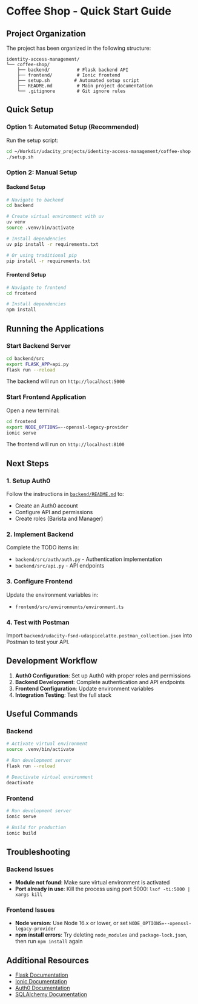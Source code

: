 # Coffee Shop - Quick Start Guide

## Project Organization

The project has been organized in the following structure:

```
identity-access-management/
└── coffee-shop/
    ├── backend/          # Flask backend API
    ├── frontend/         # Ionic frontend
    ├── setup.sh         # Automated setup script
    ├── README.md         # Main project documentation
    └── .gitignore        # Git ignore rules
```

## Quick Setup

### Option 1: Automated Setup (Recommended)

Run the setup script:

```bash
cd ~/Workdir/udacity_projects/identity-access-management/coffee-shop
./setup.sh
```

### Option 2: Manual Setup

#### Backend Setup

```bash
# Navigate to backend
cd backend

# Create virtual environment with uv
uv venv
source .venv/bin/activate

# Install dependencies
uv pip install -r requirements.txt

# Or using traditional pip
pip install -r requirements.txt
```

#### Frontend Setup

```bash
# Navigate to frontend
cd frontend

# Install dependencies
npm install
```

## Running the Applications

### Start Backend Server

```bash
cd backend/src
export FLASK_APP=api.py
flask run --reload
```

The backend will run on `http://localhost:5000`

### Start Frontend Application

Open a new terminal:

```bash
cd frontend
export NODE_OPTIONS=--openssl-legacy-provider
ionic serve
```

The frontend will run on `http://localhost:8100`

## Next Steps

### 1. Setup Auth0

Follow the instructions in [`backend/README.md`](./backend/README.md) to:
- Create an Auth0 account
- Configure API and permissions
- Create roles (Barista and Manager)

### 2. Implement Backend

Complete the TODO items in:
- `backend/src/auth/auth.py` - Authentication implementation
- `backend/src/api.py` - API endpoints

### 3. Configure Frontend

Update the environment variables in:
- `frontend/src/environments/environment.ts`

### 4. Test with Postman

Import `backend/udacity-fsnd-udaspicelatte.postman_collection.json` into Postman to test your API.

## Development Workflow

1. **Auth0 Configuration**: Set up Auth0 with proper roles and permissions
2. **Backend Development**: Complete authentication and API endpoints
3. **Frontend Configuration**: Update environment variables
4. **Integration Testing**: Test the full stack

## Useful Commands

### Backend
```bash
# Activate virtual environment
source .venv/bin/activate

# Run development server
flask run --reload

# Deactivate virtual environment
deactivate
```

### Frontend
```bash
# Run development server
ionic serve

# Build for production
ionic build
```

## Troubleshooting

### Backend Issues

- **Module not found**: Make sure virtual environment is activated
- **Port already in use**: Kill the process using port 5000: `lsof -ti:5000 | xargs kill`

### Frontend Issues

- **Node version**: Use Node 16.x or lower, or set `NODE_OPTIONS=--openssl-legacy-provider`
- **npm install errors**: Try deleting `node_modules` and `package-lock.json`, then run `npm install` again

## Additional Resources

- [Flask Documentation](https://flask.palletsprojects.com/)
- [Ionic Documentation](https://ionicframework.com/docs)
- [Auth0 Documentation](https://auth0.com/docs)
- [SQLAlchemy Documentation](https://www.sqlalchemy.org/)

